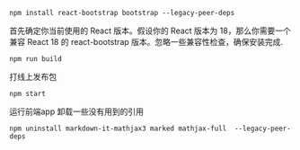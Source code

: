 ```
npm install react-bootstrap bootstrap --legacy-peer-deps

```
首先确定你当前使用的 React 版本。假设你的 React 版本为 18，那么你需要一个兼容 React 18 的 react-bootstrap 版本。忽略一些兼容性检查，确保安装完成.
```
npm run build
```
打线上发布包
```
npm start
```
运行前端app
卸载一些没有用到的引用
```
npm uninstall markdown-it-mathjax3 marked mathjax-full  --legacy-peer-deps
```